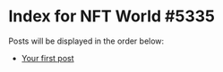 # Index for NFT World #5335
Posts will be displayed in the order below:

- [Your first post](./001-first.md)

